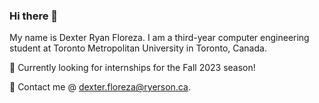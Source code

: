 ### Hi there 👋
My name is Dexter Ryan Floreza. I am a third-year computer engineering student at Toronto Metropolitan University in Toronto, Canada. 

🔭 Currently looking for internships for the Fall 2023 season!

📧 Contact me @ dexter.floreza@ryerson.ca.



<!--
**dexterfloreza/dexterfloreza** is a ✨ _special_ ✨ repository because its `README.md` (this file) appears on your GitHub profile.

Here are some ideas to get you started:

- 🔭 I’m currently working on ...
- 🌱 I’m currently learning ...
- 👯 I’m looking to collaborate on ...
- 🤔 I’m looking for help with ...
- 💬 Ask me about ...
- 📫 How to reach me: ...
- 😄 Pronouns: ...
- ⚡ Fun fact: ...
-->
